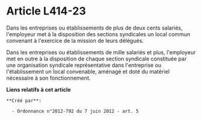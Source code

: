 # Article L414-23

Dans les entreprises ou établissements de plus de deux cents salariés, l'employeur met à la disposition des sections
syndicales un local commun convenant à l'exercice de la mission de leurs délégués. 

Dans les entreprises ou établissements de mille salariés et plus, l'employeur met en outre à la disposition de chaque section
syndicale constituée par une organisation syndicale représentative dans l'entreprise ou l'établissement un local convenable,
aménagé et doté du matériel nécessaire à son fonctionnement.

**Liens relatifs à cet article**

	**Créé par**:

	  - Ordonnance n°2012-792 du 7 juin 2012 - art. 5
